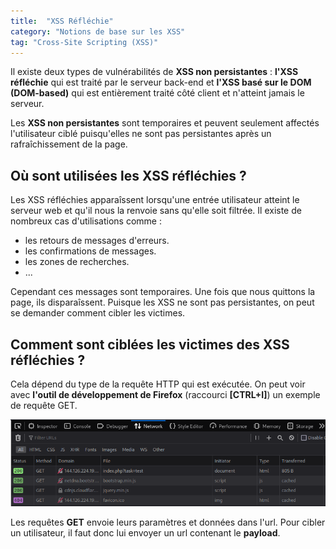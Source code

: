 ```yaml
---
title:  "XSS Réfléchie"
category: "Notions de base sur les XSS"
tag: "Cross-Site Scripting (XSS)"
---
```


Il existe deux types de vulnérabilités de **XSS non persistantes** : **l'XSS réfléchie** qui est traité par le serveur back-end et **l'XSS basé sur le DOM (DOM-based)** qui est entièrement traité côté client et n'atteint jamais le serveur.

Les **XSS non persistantes** sont temporaires et peuvent seulement affectés l'utilisateur ciblé puisqu'elles ne sont pas persistantes après un rafraîchissement de la page.

## Où sont utilisées les XSS réfléchies ?
Les XSS réfléchies apparaîssent lorsqu'une entrée utilisateur atteint le serveur web et qu'il nous la renvoie sans qu'elle soit filtrée.
Il existe de nombreux cas d'utilisations comme :
- les retours de messages d'erreurs.
- les confirmations de messages.
- les zones de recherches.
- ...

Cependant ces messages sont temporaires. Une fois que nous quittons la page, ils disparaîssent.
Puisque les XSS ne sont pas persistantes, on peut se demander comment cibler les victimes.

## Comment sont ciblées les victimes des XSS réfléchies ?

Cela dépend du type de la requête HTTP qui est exécutée. On peut voir avec **l'outil de développement de Firefox** (raccourci **\[CTRL+I]**) un exemple de requête GET.

<img src="/assets/images/htbAcademy/HTTPReq.png" alt="Alt text">

Les requêtes **GET** envoie leurs paramètres et données dans l'url. Pour cibler un utilisateur, il faut donc lui envoyer un url contenant le **payload**.

